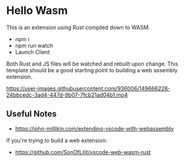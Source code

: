 # Hello Wasm

This is an extension using Rust compiled down to WASM.

- npm i
- npm run watch
- Launch Client

Both Rust and JS files will be watched and rebuilt upon change. This template should be a good starting point to building a web assembly extension.

https://user-images.githubusercontent.com/936006/149666228-24bbcedc-3ad4-447d-9b07-7fcb21ad04b1.mp4

## Useful Notes

- https://john-millikin.com/extending-vscode-with-webassembly

If you're trying to build a web extension:

- https://github.com/SonOfLilit/vscode-web-wasm-rust
